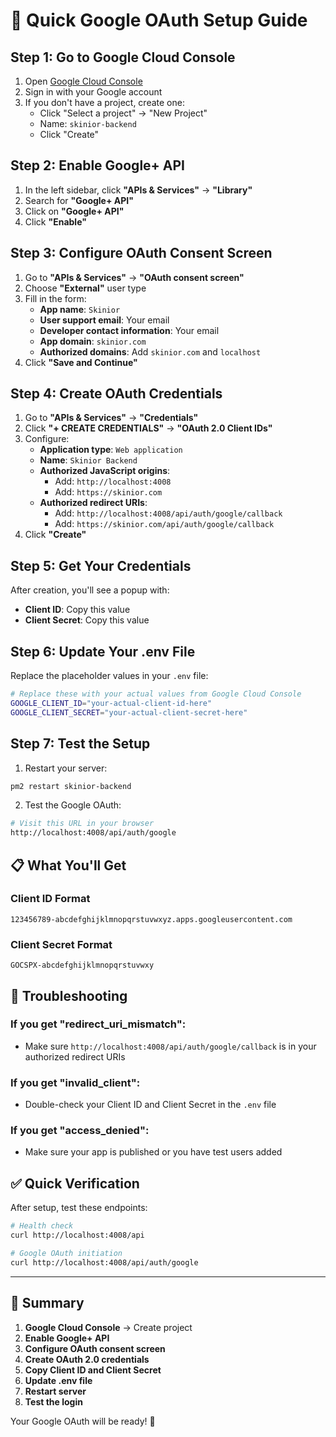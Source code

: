 # 🚀 Quick Google OAuth Setup Guide

## Step 1: Go to Google Cloud Console

1. Open [Google Cloud Console](https://console.cloud.google.com/)
2. Sign in with your Google account
3. If you don't have a project, create one:
   - Click "Select a project" → "New Project"
   - Name: `skinior-backend`
   - Click "Create"

## Step 2: Enable Google+ API

1. In the left sidebar, click **"APIs & Services"** → **"Library"**
2. Search for **"Google+ API"**
3. Click on **"Google+ API"**
4. Click **"Enable"**

## Step 3: Configure OAuth Consent Screen

1. Go to **"APIs & Services"** → **"OAuth consent screen"**
2. Choose **"External"** user type
3. Fill in the form:
   - **App name**: `Skinior`
   - **User support email**: Your email
   - **Developer contact information**: Your email
   - **App domain**: `skinior.com`
   - **Authorized domains**: Add `skinior.com` and `localhost`
4. Click **"Save and Continue"**

## Step 4: Create OAuth Credentials

1. Go to **"APIs & Services"** → **"Credentials"**
2. Click **"+ CREATE CREDENTIALS"** → **"OAuth 2.0 Client IDs"**
3. Configure:
   - **Application type**: `Web application`
   - **Name**: `Skinior Backend`
   - **Authorized JavaScript origins**:
     - Add: `http://localhost:4008`
     - Add: `https://skinior.com`
   - **Authorized redirect URIs**:
     - Add: `http://localhost:4008/api/auth/google/callback`
     - Add: `https://skinior.com/api/auth/google/callback`
4. Click **"Create"**

## Step 5: Get Your Credentials

After creation, you'll see a popup with:

- **Client ID**: Copy this value
- **Client Secret**: Copy this value

## Step 6: Update Your .env File

Replace the placeholder values in your `.env` file:

```bash
# Replace these with your actual values from Google Cloud Console
GOOGLE_CLIENT_ID="your-actual-client-id-here"
GOOGLE_CLIENT_SECRET="your-actual-client-secret-here"
```

## Step 7: Test the Setup

1. Restart your server:

```bash
pm2 restart skinior-backend
```

2. Test the Google OAuth:

```bash
# Visit this URL in your browser
http://localhost:4008/api/auth/google
```

## 📋 What You'll Get

### Client ID Format

```
123456789-abcdefghijklmnopqrstuvwxyz.apps.googleusercontent.com
```

### Client Secret Format

```
GOCSPX-abcdefghijklmnopqrstuvwxy
```

## 🔧 Troubleshooting

### If you get "redirect_uri_mismatch":

- Make sure `http://localhost:4008/api/auth/google/callback` is in your authorized redirect URIs

### If you get "invalid_client":

- Double-check your Client ID and Client Secret in the `.env` file

### If you get "access_denied":

- Make sure your app is published or you have test users added

## ✅ Quick Verification

After setup, test these endpoints:

```bash
# Health check
curl http://localhost:4008/api

# Google OAuth initiation
curl http://localhost:4008/api/auth/google
```

---

## 🎯 Summary

1. **Google Cloud Console** → Create project
2. **Enable Google+ API**
3. **Configure OAuth consent screen**
4. **Create OAuth 2.0 credentials**
5. **Copy Client ID and Client Secret**
6. **Update .env file**
7. **Restart server**
8. **Test the login**

Your Google OAuth will be ready! 🚀
